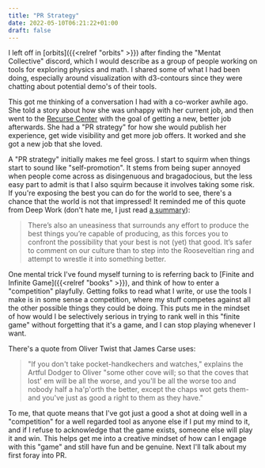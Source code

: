 ```yaml
---
title: "PR Strategy"
date: 2022-05-10T06:21:22+01:00
draft: false
---
```


I left off in [orbits]({{<relref "orbits" >}}) after finding the "Mentat Collective" discord, which I would describe as a group of people working on tools for exploring physics and math.  I shared some of what I had been doing, especially around visualization with d3-contours since they were chatting about potential demo's of their tools.

This got me thinking of a conversation I had with a co-worker awhile ago.  She told a story about how she was unhappy with her current job, and then went to the [Recurse Center](https://www.recurse.com/) with the goal of getting a new, better job afterwards. She had a "PR strategy" for how she would publish her experience, get wide visibility and get more job offers.  It worked and she got a new job that she loved.

A "PR strategy" initially makes me feel gross.  I start to squirm when things start to sound like "self-promotion".  It stems from being super annoyed when people come across as disingenuous and bragadocious, but the less easy part to admit is that I also squirm because it involves taking some risk.  If you're exposing the best you can do for the world to see, there's a chance that the world is not that impressed!  It reminded me of this quote from Deep Work (don't hate me, I just read [a summary](https://sajithpai.com/wp-content/uploads/2016/06/Deep-Work-Summary.pdf)):


> There’s also an uneasiness that surrounds any effort to produce the best things you’re capable of producing, as this forces you to confront the possibility that your best is not (yet) that good. It’s safer to comment on our culture than to step into the Rooseveltian ring and attempt to wrestle it into something better.

One mental trick I've found myself turning to is referring back to [Finite and Infinite Game]({{<relref "books" >}}), and think of how to enter a "competition" playfully. Getting folks to read what I write, or use the tools I make is in some sense a competition, where my stuff competes against all the other possible things they could be doing. This puts me in the mindset of how would I be selectively serious in trying to rank well in this "finite game" without forgetting that it's a game, and I can stop playing whenever I want.

There's a quote from Oliver Twist that James Carse uses: 

> "If you don't take pocket-handkechers and watches," explains the Artful Dodger to Oliver "some other cove will; so that the coves that lost' em will be all the worse, and you'll be all the worse too and nobody half a ha'p'orth the better, except the chaps wot gets them-and you've just as good a right to them as they have." 

To me, that quote means that I've got just a good a shot at doing well in a "competition" for a well regarded tool as anyone else if I put my mind to it, and if I refuse to acknowledge that the game exists, someone else will play it and win. This helps get me into a creative mindset of how can I engage with this "game" and still have fun and be genuine.  Next I'll talk about my first foray into PR.